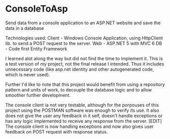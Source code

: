 # ConsoleToAsp
Send data from a console application to an ASP.NET website and save the data in a database

Technologies used:
  Client - Windows Console Application, using HttpClient lib. to send a POST request to the server.
  Web - ASP.NET 5 with MVC 6
  DB - Code first Entity Framework

I learned alot along the way but did not find the time to implement it.
This is a test version of my project, not the final release I intended.
Thus it includes unnecessary code (like asp.net identity and other autogenerated code, which is never used).

Further I'd like to note that this project would benefit from using a repository pattern and units of work,
to decouple the database logic and to allow smoother further development.

The console client ia not very testable, although for the porpouses of this project using the POSTMAN software was enough to verify its use. 
It also does not give the user any feedback in it self, doesn't handle exceptions or has any logic implemented to receive any response from the server.
[EDIT]
The console client is now handling exceptions and now also gives user feedback on POST request with response status.
